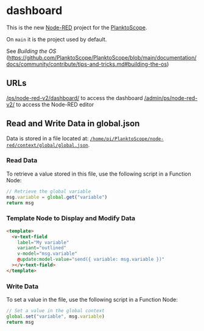 # dashboard

This is the new [Node-RED](https://nodered.org/) project for the [PlanktoScope](https://www.planktoscope.org/).

On `main` it is the project used by default.

See *Building the OS* (https://github.com/PlanktoScope/PlanktoScope/blob/main/documentation/docs/community/contribute/tips-and-tricks.md#building-the-os)

## URLs

[/ps/node-red-v2/dashboard/](http://planktoscope.local/ps/node-red-v2/dashboard/) to access the dashboard
[/admin/ps/node-red-v2/](http://planktoscope.local/admin/ps/node-red-v2/) to access the Node-RED editor

## Read and Write Data in global.json

Data is stored in a file located at: [`/home/pi/PlanktoScope/node-red/context/global/global.json`](http://planktoscope.local/admin/fs/files/home/pi/PlanktoScope/node-red/context/global/global.json).

### Read Data

To retrieve a value stored in this file, use the following script in a Function Node:

```javascript
// Retrieve the global variable
msg.variable = global.get("variable")
return msg
```

### Template Node to Display and Modify Data

```html
<template>
  <v-text-field
    label="My variable"
    variant="outlined"
    v-model="msg.variable"
    @update:model-value="send({ variable: msg.variable })"
  ></v-text-field>
</template>
```

### Write Data

To set a value in the file, use the following script in a Function Node:

```javascript
// Set a value in the global context
global.set("variable", msg.variable)
return msg
```

